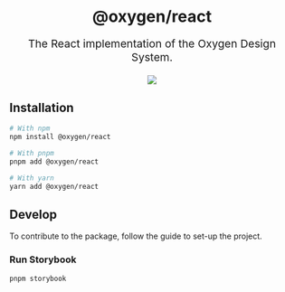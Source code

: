 <p align="center" style="color: #343a40">
  <h1 align="center">@oxygen/react</h1>
</p>
<p align="center" style="font-size: 1.2rem;">The React implementation of the Oxygen Design System.</p>

<div align="center">
  <a href="https://github.com/storybooks/storybook" target="_blank"><img src="https://raw.githubusercontent.com/storybooks/brand/master/badge/badge-storybook.svg"></a>
</div>

## Installation

```bash
# With npm
npm install @oxygen/react

# With pnpm
pnpm add @oxygen/react

# With yarn
yarn add @oxygen/react
```

## Develop

To contribute to the package, follow the guide to set-up the project.

### Run Storybook

```bash
pnpm storybook
```
